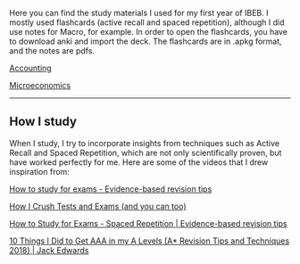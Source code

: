 
Here you can find the study materials I used for my first year of IBEB. I mostly used flashcards (active recall and spaced repetition), although I did use notes for Macro, for example. In order to open the flashcards, you have to download anki and import the deck. The flashcards are in .apkg format, and the notes are pdfs.

[Accounting](https://liveeur-my.sharepoint.com/:u:/g/personal/598499fd_eur_nl/EZfmCEhFTaFFisHLxJ4aMyABssQzWdznPHy01IaH43Mx3A?e=CKIfYI) 


[Microeconomics](https://liveeur-my.sharepoint.com/:u:/g/personal/598499fd_eur_nl/EQ7pSyboq7VBsxSWLOsp4z0BPY90_fif1nUJ0XhZcFtrhw?e=5KJUhy)


---
How I study
---

When I study, I try to incorporate insights from techniques such as Active Recall and Spaced Repetition, which are not only scientifically proven, but have worked perfectly for me. Here are some of the videos that I drew inspiration from:

[How to study for exams - Evidence-based revision tips]("https://www.youtube.com/watch?v=ukLnPbIffxE")

[How I Crush Tests and Exams (and you can too)]("https://www.youtube.com/watch?v=0VvWx_i-0Z4&list=PL1lI1bOwRPjzgXlUp_EeDPpki6SJV4adf&index=3")

[How to Study for Exams - Spaced Repetition | Evidence-based revision tips]("https://www.youtube.com/watch?v=Z-zNHHpXoMM&list=PL1lI1bOwRPjzgXlUp_EeDPpki6SJV4adf&index=85")

[10 Things I Did to Get AAA in my A Levels (A* Revision Tips and Techniques 2018) | Jack Edwards]("https://www.youtube.com/watch?v=_c2u--KkoqI&list=PL1lI1bOwRPjzgXlUp_EeDPpki6SJV4adf&index=32")

